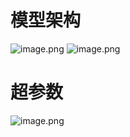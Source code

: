 # 模型架构
![image.png](https://youki-1330066034.cos.ap-guangzhou.myqcloud.com/machine-learning/202507291154237.png)
![image.png](https://youki-1330066034.cos.ap-guangzhou.myqcloud.com/machine-learning/202507291200083.png)

# 超参数
![image.png](https://youki-1330066034.cos.ap-guangzhou.myqcloud.com/machine-learning/202507291153342.png)
